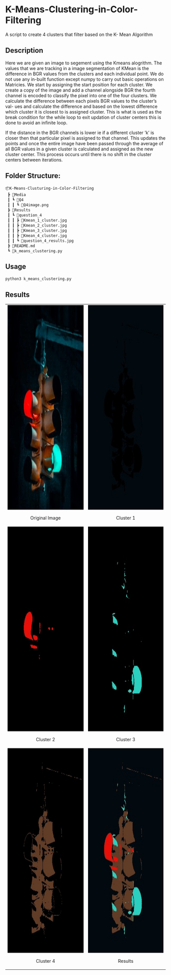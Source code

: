 # K-Means-Clustering-in-Color-Filtering
A script to create 4 clusters that filter based on the K- Mean Algorithm

## Description

Here we are given an image to segement using the Kmeans alogrithm. The values that we are tracking in a image segmentation of KMean is the difference in BGR values from the clusters and each individual point. We do not use any in-built function except numpy to carry out basic operations
on Matricies. We start by assigning the start position for each cluster. We create a copy of the image and add a channel alongside BGR the fourth channel is encoded to classify the pixel into one of the four clusters. We calculate the difference between each pixels BGR values to the cluster’s val-
ues and calculate the difference and based on the lowest difference which cluster it is closest to is assigned cluster. This is what is used as the break condition for the while loop to exit updation of cluster centers this is done to avoid an infinite loop.

If the distance in the BGR channels is lower ie if a different cluster ’k’ is closer then that particular pixel is assigned to that channel. This updates the points and once the entire image have been passed through the average of all BGR values in a given cluster is calculated and assigned as the
new cluster center. This process occurs until there is no shift in the cluster centers between iterations.



## Folder Structure:
```
📦K-Means-Clusturing-in-Color-Filtering
 ┣ 📂Media
 ┃ ┗ 📂Q4
 ┃ ┃ ┗ 📜Q4image.png
 ┣ 📂Results
 ┃ ┗ 📂question_4
 ┃ ┃ ┣ 📜Kmean_1_cluster.jpg
 ┃ ┃ ┣ 📜Kmean_2_cluster.jpg
 ┃ ┃ ┣ 📜Kmean_3_cluster.jpg
 ┃ ┃ ┣ 📜Kmean_4_cluster.jpg
 ┃ ┃ ┗ 📜question_4_results.jpg
 ┣ 📜README.md
 ┗ 📜k_means_clustering.py
```
## Usage
```
python3 k_means_clustering.py
```
## Results

<table>
 <tr>
   <td><img src="Media/Q4/Q4image.png"  alt="Q4image.png" width = 360px height = 640px ><p align='center'> Original Image </p></td>
   <td><img src="Results/question_4/Kmean_1_cluster.jpg"  alt="1" width = 360px height = 640px ><p align='center'> Cluster 1 </p></td>
 </tr>
 <tr>
   <td><img src="Results/question_4/Kmean_2_cluster.jpg"  alt="1" width = 360px height = 640px ><p align='center'> Cluster 2 </p></td>
   <td><img src="Results/question_4/Kmean_3_cluster.jpg"  alt="1" width = 360px height = 640px ><p align='center'> Cluster 3 </p></td>
 </tr>
 <tr>
   <td><img src="Results/question_4/Kmean_4_cluster.jpg"  alt="1" width = 360px height = 640px ><p align='center'> Cluster 4 </p></td>
   <td><img src="Results/question_4/question_4_results.jpg"  alt="1" width = 360px height = 640px ><p align='center'> Results </p></td>
 </tr>
</table>
